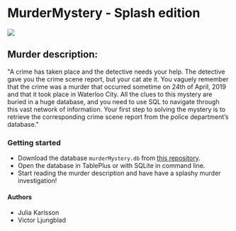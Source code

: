 # MurderMystery - Splash edition
<img src="http://giphygifs.s3.amazonaws.com/media/2iVXFqkSig4ta/giphy.gif">

## Murder description:

"A crime has taken place and the detective needs your help. The detective gave you the crime scene report, but your cat ate it. You vaguely remember that the crime was a murder that occurred sometime on 24th of April, 2019 and that it took place in Waterloo City. All the clues to this mystery are buried in a huge database, and you need to use SQL to navigate through this vast network of information. Your first step to solving the mystery is to retrieve the corresponding crime scene report from the police department’s database."

### Getting started
* Download the database `murderMystery.db` from <a href="https://github.com/Ljungblad/MurderMyster">this repository</a>.
* Open the database in TablePlus or with SQLite in command line.
* Start reading the murder description and have have a splashy murder investigation!

#### Authors
* Julia Karlsson
* Victor Ljungblad
